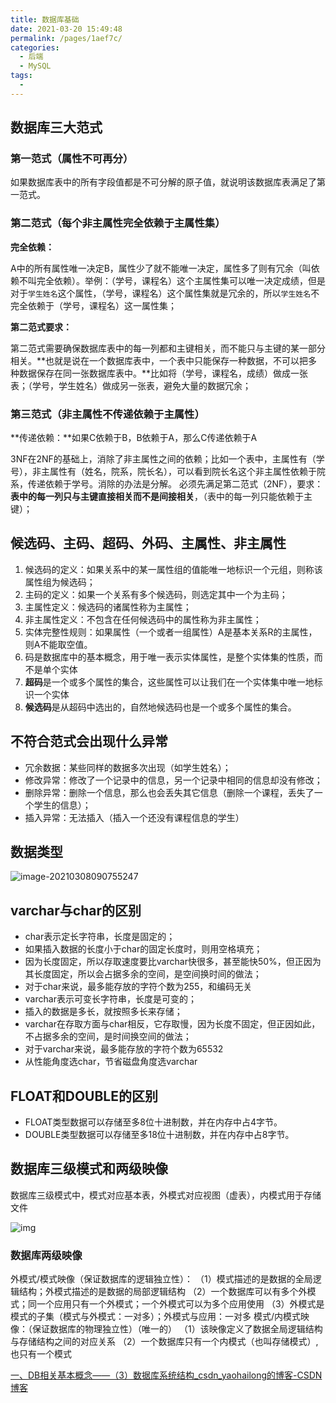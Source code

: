 ```yaml
---
title: 数据库基础
date: 2021-03-20 15:49:48
permalink: /pages/1aef7c/
categories:
  - 后端
  - MySQL
tags:
  - 
---
```


## 数据库三大范式

### 第一范式（属性不可再分）

如果数据库表中的所有字段值都是不可分解的原子值，就说明该数据库表满足了第一范式。

### 第二范式（每个非主属性完全依赖于主属性集）

**完全依赖：**

A中的所有属性唯一决定B，属性少了就不能唯一决定，属性多了则有冗余（叫依赖不叫完全依赖）。举例：（学号，课程名）这个主属性集可以唯一决定成绩，但是对于`学生姓名`这个属性，（学号，课程名）这个属性集就是冗余的，所以`学生姓名`不完全依赖于（学号，课程名）这一属性集；

**第二范式要求：**

第二范式需要确保数据库表中的每一列都和主键相关，而不能只与主键的某一部分相关。**也就是说在一个数据库表中，一个表中只能保存一种数据，不可以把多种数据保存在同一张数据库表中。**比如将（学号，课程名，成绩）做成一张表；（学号，学生姓名）做成另一张表，避免大量的数据冗余；

### 第三范式（非主属性不传递依赖于主属性）

**传递依赖：**如果C依赖于B，B依赖于A，那么C传递依赖于A

3NF在2NF的基础上，消除了非主属性之间的依赖；比如一个表中，主属性有（学号），非主属性有（姓名，院系，院长名），可以看到院长名这个非主属性依赖于院系，传递依赖于学号。消除的办法是分解。 必须先满足第二范式（2NF），要求：**表中的每一列只与主键直接相关而不是间接相关**，（表中的每一列只能依赖于主键）；

## 候选码、主码、超码、外码、主属性、非主属性

1. 候选码的定义：如果关系中的某一属性组的值能唯一地标识一个元组，则称该属性组为候选码；
2. 主码的定义：如果一个关系有多个候选码，则选定其中一个为主码；
3. 主属性定义：候选码的诸属性称为主属性；
4. 非主属性定义：不包含在任何候选码中的属性称为非主属性；
5. 实体完整性规则：如果属性（一个或者一组属性）A是基本关系R的主属性，则A不能取空值。
6. 码是数据库中的基本概念，用于唯一表示实体属性，是整个实体集的性质，而不是单个实体
7. **超码**是一个或多个属性的集合，这些属性可以让我们在一个实体集中唯一地标识一个实体
8. **候选码**是从超码中选出的，自然地候选码也是一个或多个属性的集合。

## 不符合范式会出现什么异常

- 冗余数据：某些同样的数据多次出现（如学生姓名）；
- 修改异常：修改了一个记录中的信息，另一个记录中相同的信息却没有修改；
- 删除异常：删除一个信息，那么也会丢失其它信息（删除一个课程，丢失了一个学生的信息）；
- 插入异常：无法插入（插入一个还没有课程信息的学生）

## 数据类型

![image-20210308090755247](https://img.xiaoyou66.com/2021/03/21/1f4d254c340be.png)

## varchar与char的区别

- char表示定长字符串，长度是固定的；
- 如果插入数据的长度小于char的固定长度时，则用空格填充；
- 因为长度固定，所以存取速度要比varchar快很多，甚至能快50%，但正因为其长度固定，所以会占据多余的空间，是空间换时间的做法；
- 对于char来说，最多能存放的字符个数为255，和编码无关
- varchar表示可变长字符串，长度是可变的；
- 插入的数据是多长，就按照多长来存储；
- varchar在存取方面与char相反，它存取慢，因为长度不固定，但正因如此，不占据多余的空间，是时间换空间的做法；
- 对于varchar来说，最多能存放的字符个数为65532
- 从性能角度选char，节省磁盘角度选varchar

## FLOAT和DOUBLE的区别

- FLOAT类型数据可以存储至多8位十进制数，并在内存中占4字节。
- DOUBLE类型数据可以存储至多18位十进制数，并在内存中占8字节。

## 数据库三级模式和两级映像

数据库三级模式中，模式对应基本表，外模式对应视图（虚表），内模式用于存储文件

![img](https://img.xiaoyou66.com/2021/04/17/a3f3d3beb18c5.png)

### 数据库两级映像

外模式/模式映像（保证数据库的逻辑独立性）：
（1）模式描述的是数据的全局逻辑结构；外模式描述的是数据的局部逻辑结构
（2）一个数据库可以有多个外模式；同一个应用只有一个外模式；一个外模式可以为多个应用使用
（3）外模式是模式的子集（模式与外模式：一对多）；外模式与应用：一对多
模式/内模式映像：（保证数据库的物理独立性）（唯一的）
（1）该映像定义了数据全局逻辑结构与存储结构之间的对应关系
（2）一个数据库只有一个内模式（也叫存储模式）,也只有一个模式

[一、DB相关基本概念——（3）数据库系统结构_csdn_yaohailong的博客-CSDN博客](https://blog.csdn.net/csdn_yaohailong/article/details/104821615)